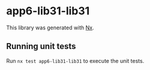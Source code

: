 # app6-lib31-lib31

This library was generated with [Nx](https://nx.dev).

## Running unit tests

Run `nx test app6-lib31-lib31` to execute the unit tests.
